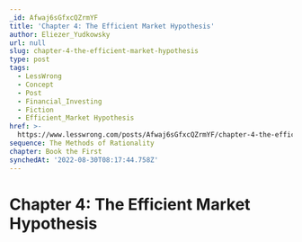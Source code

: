 ```yaml
---
_id: Afwaj6sGfxcQZrmYF
title: 'Chapter 4: The Efficient Market Hypothesis'
author: Eliezer_Yudkowsky
url: null
slug: chapter-4-the-efficient-market-hypothesis
type: post
tags:
  - LessWrong
  - Concept
  - Post
  - Financial_Investing
  - Fiction
  - Efficient_Market Hypothesis
href: >-
  https://www.lesswrong.com/posts/Afwaj6sGfxcQZrmYF/chapter-4-the-efficient-market-hypothesis
sequence: The Methods of Rationality
chapter: Book the First
synchedAt: '2022-08-30T08:17:44.758Z'
---
```


# Chapter 4: The Efficient Market Hypothesis
